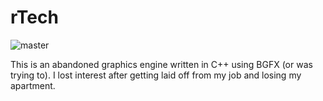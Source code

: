 # rTech
![master](https://github.com/gabereiser/rtech-cpp/workflows/master/badge.svg)

This is an abandoned graphics engine written in C++ using BGFX (or was trying to). I lost interest after getting laid off from my job and losing my apartment.
